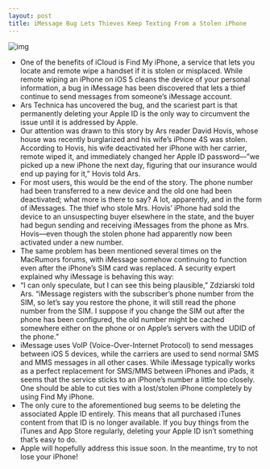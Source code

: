 ```yaml
---
layout: post
title: iMessage Bug Lets Thieves Keep Texting From a Stolen iPhone
---
```

![img](http://media.idownloadblog.com/wp-content/uploads/2011/12/iPhone-iMessage-2-660x440-e1324151332844.jpg)
* One of the benefits of iCloud is Find My iPhone, a service that lets you locate and remote wipe a handset if it is stolen or misplaced. While remote wiping an iPhone on iOS 5 cleans the device of your personal information, a bug in iMessage has been discovered that lets a thief continue to send messages from someone’s iMessage account.
* Ars Technica has uncovered the bug, and the scariest part is that permanently deleting your Apple ID is the only way to circumvent the issue until it is addressed by Apple.
* Our attention was drawn to this story by Ars reader David Hovis, whose house was recently burglarized and his wife’s iPhone 4S was stolen. According to Hovis, his wife deactivated her iPhone with her carrier, remote wiped it, and immediately changed her Apple ID password—”we picked up a new iPhone the next day, figuring that our insurance would end up paying for it,” Hovis told Ars.
* For most users, this would be the end of the story. The phone number had been transferred to a new device and the old one had been deactivated; what more is there to say? A lot, apparently, and in the form of iMessages. The thief who stole Mrs. Hovis’ iPhone had sold the device to an unsuspecting buyer elsewhere in the state, and the buyer had begun sending and receiving iMessages from the phone as Mrs. Hovis—even though the stolen phone had apparently now been activated under a new number.
* The same problem has been mentioned several times on the MacRumors forums, with iMessage somehow continuing to function even after the iPhone’s SIM card was replaced. A security expert explained why iMessage is behaving this way:
* “I can only speculate, but I can see this being plausible,” Zdziarski told Ars. “iMessage registers with the subscriber’s phone number from the SIM, so let’s say you restore the phone, it will still read the phone number from the SIM. I suppose if you change the SIM out after the phone has been configured, the old number might be cached somewhere either on the phone or on Apple’s servers with the UDID of the phone.”
* iMessage uses VoIP (Voice-Over-Internet Protocol) to send messages between iOS 5 devices, while the carriers are used to send normal SMS and MMS messages in all other cases. While iMessage typically works as a perfect replacement for SMS/MMS between iPhones and iPads, it seems that the service sticks to an iPhone’s number a little too closely. One should be able to cut ties with a lost/stolen iPhone completely by using Find My iPhone.
* The only cure to the aforementioned bug seems to be deleting the associated Apple ID entirely. This means that all purchased iTunes content from that ID is no longer available. If you buy things from the iTunes and App Store regularly, deleting your Apple ID isn’t something that’s easy to do.
* Apple will hopefully address this issue soon. In the meantime, try to not lose your iPhone!

